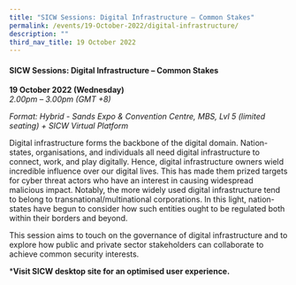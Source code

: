 ```yaml
---
title: "SICW Sessions: Digital Infrastructure – Common Stakes"
permalink: /events/19-October-2022/digital-infrastructure/
description: ""
third_nav_title: 19 October 2022
---
```

#### **SICW Sessions: Digital Infrastructure – Common Stakes**

**19 October 2022 (Wednesday)**  
*2.00pm – 3.00pm (GMT +8)*

*Format: Hybrid - Sands Expo & Convention Centre, MBS, Lvl 5 (limited seating) + SICW Virtual Platform*

 Digital infrastructure forms the backbone of the digital domain. Nation-states, organisations, and individuals all need digital infrastructure to connect, work, and play digitally. Hence, digital infrastructure owners wield incredible influence over our digital lives. This has made them prized targets for cyber threat actors who have an interest in causing widespread malicious impact. Notably, the more widely used digital infrastructure tend to belong to transnational/multinational corporations. In this light, nation-states have begun to consider how such entities ought to be regulated both within their borders and beyond. 

This session aims to touch on the governance of digital infrastructure and to explore how public and private sector stakeholders can collaborate to achieve common security interests.

***Visit SICW desktop site for an optimised user experience.**
